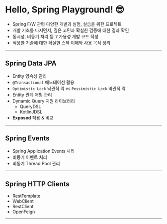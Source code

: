 # Hello, Spring Playground! 😎

- Spring F/W 관련 다양한 개발과 실험, 실습을 위한 프로젝트
- 개발 기초를 다지면서, 깊은 고민과 확실한 검증에 대한 결과 확인
- 동시성, 비동기 처리 등 고가용성 개발 코드 작성
- 적용한 기술에 대한 확실한 스펙 이해와 사용 목적 정리

---

## Spring Data JPA

- Entity 영속성 관리
- `@Transactional` 애노테이션 활용
- `Optimistic Lock` 낙관적 락 vs `Pessimistic Lock` 비관적 락
- Entity 관계 매핑 관리
- Dynamic Query 지원 라이브러리
    - QueryDSL
    - KotlinJDSL
- **Exposed** 적용 & 비교 

---

## Spring Events

- Spring Application Events 처리
- 비동기 이벤트 처리
- 비동기 Thread Pool 관리

---

## Spring HTTP Clients

- RestTemplate
- WebClient
- RestClient
- OpenFeign

---
